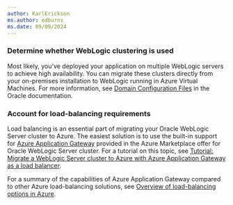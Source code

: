 ```yaml
---
author: KarlErickson
ms.author: edburns
ms.date: 09/09/2024
---
```


### Determine whether WebLogic clustering is used

Most likely, you've deployed your application on multiple WebLogic servers to achieve high availability. You can migrate these clusters directly from your on-premises installation to WebLogic running in Azure Virtual Machines. For more information, see [Domain Configuration Files](https://docs.oracle.com/middleware/fusion-middleware/weblogic-server/12.2.1.4/domcf/config_files.html) in the Oracle documentation.

### Account for load-balancing requirements

Load balancing is an essential part of migrating your Oracle WebLogic Server cluster to Azure.  The easiest solution is to use the built-in support for [Azure Application Gateway](/azure/application-gateway/overview) provided in the Azure Marketplace offer for Oracle WebLogic Server cluster.  For a tutorial on this topic, see [Tutorial: Migrate a WebLogic Server cluster to Azure with Azure Application Gateway as a load balancer](../migrate-weblogic-with-app-gateway.md).

For a summary of the capabilities of Azure Application Gateway compared to other Azure load-balancing solutions, see [Overview of load-balancing options in Azure](/azure/architecture/guide/technology-choices/load-balancing-overview).
